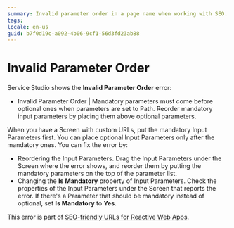 ```yaml
---
summary: Invalid parameter order in a page name when working with SEO. 
tags:
locale: en-us
guid: b7f0d19c-a092-4b06-9cf1-56d3fd23ab88
---
```


# Invalid Parameter Order

Service Studio shows the **Invalid Parameter Order** error:

* Invalid Parameter Order | Mandatory parameters must come before optional ones when parameters are set to Path. Reorder mandatory input parameters by placing them above optional parameters.

When you have a Screen with custom URLs, put the mandatory Input Parameters first. You can place optional Input Parameters only after the mandatory ones. You can fix the error by:

* Reordering the Input Parameters. Drag the Input Parameters under the Screen where the error shows, and reorder them by putting the mandatory parameters on the top of the parameter list.
* Changing the **Is Mandatory** property of Input Parameters. Check the properties of the Input Parameters under the Screen that reports the error. If there's a Parameter that should be mandatory instead of optional, set **Is Mandatory** to **Yes**.   

<div class="info" markdown="1">

This error is part of [SEO-friendly URLs for Reactive Web Apps](../../../develop/seo/intro.md).

</div>
